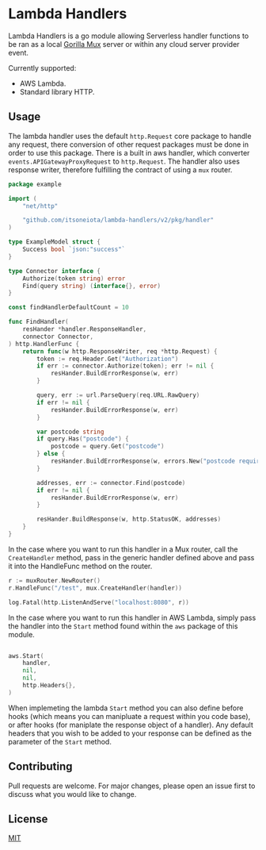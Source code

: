 # Lambda Handlers

Lambda Handlers is a go module allowing Serverless handler functions to be ran as a local [Gorilla Mux](https://github.com/gorilla/mux) server or within any cloud server provider event.

Currently supported:
 - AWS Lambda.
 - Standard library HTTP.

## Usage

The lambda handler uses the default `http.Request` core package to handle any request, there conversion of other request packages must be done in order to use this package. There is a built in aws handler, which converter `events.APIGatewayProxyRequest` to `http.Request`. The handler also uses response writer, therefore fulfilling the contract of using a `mux` router.

```go
package example

import (
	"net/http"

	"github.com/itsoneiota/lambda-handlers/v2/pkg/handler"
)

type ExampleModel struct {
	Success bool `json:"success"`
}

type Connector interface {
	Authorize(token string) error
	Find(query string) (interface{}, error)
}

const findHandlerDefaultCount = 10

func FindHandler(
	resHander *handler.ResponseHandler,
	connector Connector,
) http.HandlerFunc {
	return func(w http.ResponseWriter, req *http.Request) {
		token := req.Header.Get("Authorization")
		if err := connector.Authorize(token); err != nil {
			resHander.BuildErrorResponse(w, err)
		}

		query, err := url.ParseQuery(req.URL.RawQuery)
		if err != nil {
			resHander.BuildErrorResponse(w, err)
		}

		var postcode string
		if query.Has("postcode") {
			postcode = query.Get("postcode")
		} else {
			resHander.BuildErrorResponse(w, errors.New("postcode required"))
		}

		addresses, err := connector.Find(postcode)
		if err != nil {
			resHander.BuildErrorResponse(w, err)
		}

		resHander.BuildResponse(w, http.StatusOK, addresses)
	}
}

```

In the case where you want to run this handler in a Mux router, call the `CreateHandler` method, pass in the generic handler defined above and pass it into the HandleFunc method on the router.

```go
r := muxRouter.NewRouter()
r.HandleFunc("/test", mux.CreateHandler(handler))

log.Fatal(http.ListenAndServe("localhost:8080", r))
```

In the case where you want to run this handler in AWS Lambda, simply pass the handler into the `Start` method found within the `aws` package of this module.
```go

aws.Start(
	handler,
	nil,
	nil,
	http.Headers{},
)
```

When implemeting the lambda `Start` method you can also define before hooks (which means you can manipluate a request within you code base), or after hooks (for maniplate the response object of a handler). Any default headers that you wish to be added to your response can be defined as the parameter of the `Start` method.

## Contributing
Pull requests are welcome. For major changes, please open an issue first to discuss what you would like to change.


## License
[MIT](https://choosealicense.com/licenses/mit/)
